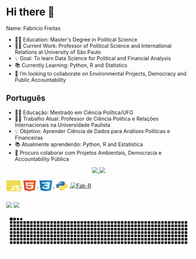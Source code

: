 # Hi there 👋

Name: Fabrício Freitas
- 👨‍🎓 Education: Master's Degree in Political Science
- 👨‍🔬 Current Work: Professor of Political Science and International Relations at University of São Paulo
- 💡 Goal: To learn Data Science for Political and Financial Analysis
- 📚 Currently Learning: Python, R and Statistics
- 👯 I’m looking to collaborate on Environmental Projects, Democracy and Public Accountability

## Português
- 👨‍🎓 Educação: Mestrado em Ciência Política/UFG
- 👨‍🔬 Trabalho Atual: Professor de Ciência Política e Relações Internacionais na Universidade Paulista
- 💡 Objetivo: Aprender Ciência de Dados para Análises Políticas e Financeiras
- 📚 Atualmente aprendendo: Python, R and Estatística
- 👯 Procuro colaborar com Projetos Ambientais, Democracia e Accountability Pública

<div align="center">
  <a href="https://github.com/fabriciofbrmelo">
  <img height="160em" src="https://github-readme-stats.vercel.app/api?username=fabriciofbrmelo&show_icons=true&theme=dracula&include_all_commits=true&count_private=true"/>
  <img height="160em" src="https://github-readme-stats.vercel.app/api/top-langs/?username=fabriciofbrmelo&layout=compact&langs_count=7&theme=dracula"/>
</div>
<div style="display: inline_block"><br>
  <img align="center" alt="Fab-Js" height="30" width="40" src="https://raw.githubusercontent.com/devicons/devicon/master/icons/javascript/javascript-plain.svg">
  <img align="center" alt="Fab-HTML" height="30" width="40" src="https://raw.githubusercontent.com/devicons/devicon/master/icons/html5/html5-original.svg">
  <img align="center" alt="Fab-CSS" height="30" width="40" src="https://raw.githubusercontent.com/devicons/devicon/master/icons/css3/css3-original.svg">
  <img align="center" alt="Fab-Python" height="30" width="40" src="https://raw.githubusercontent.com/devicons/devicon/master/icons/python/python-original.svg">
  <img align="center" alt="Fab-R" height="30" width="40" src="https://cdn.jsdelivr.net/gh/devicons/devicon/icons/r/r-original.svg">
</div>

  ##
  
  <div> 
  <a href="https://www.linkedin.com/" target="_blank"><img src="https://img.shields.io/badge/-LinkedIn-%230077B5?style=for-the-badge&logo=linkedin&logoColor=white" target="_blank"></a>
  <a href = "mailto:ffbrmelo@gmail.com"><img src="https://img.shields.io/badge/-Gmail-%23333?style=for-the-badge&logo=gmail&logoColor=white" target="_blank"></a>
 
  ![Snake animation](https://github.com/fabriciofbrmelo/fabriciofbrmelo/blob/output/github-contribution-grid-snake.svg)
 
</div>
